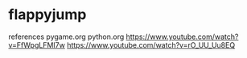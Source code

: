# flappyjump

references
pygame.org
python.org
https://www.youtube.com/watch?v=FfWpgLFMI7w
https://www.youtube.com/watch?v=rO_UU_Uu8EQ
